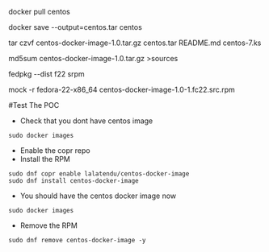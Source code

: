 docker pull centos

docker save --output=centos.tar centos

tar czvf centos-docker-image-1.0.tar.gz centos.tar README.md centos-7.ks

md5sum centos-docker-image-1.0.tar.gz >sources

fedpkg --dist f22 srpm

mock -r fedora-22-x86_64 centos-docker-image-1.0-1.fc22.src.rpm


#Test The POC

* Check that you dont have centos image
```
sudo docker images

```
* Enable the copr repo
* Install the RPM
```
sudo dnf copr enable lalatendu/centos-docker-image 
sudo dnf install centos-docker-image
```
* You should have the centos docker image now
```
sudo docker images
```
* Remove the RPM
```
sudo dnf remove centos-docker-image -y
```
